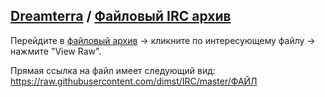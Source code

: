 ## [Dreamterra](https://dim.st/dreamterra) / [Файловый IRC архив](https://github.com/dimst/IRC)
Перейдите в [файловый архив](https://github.com/dimst/IRC) → кликните по интересующему файлу → нажмите "View Raw".

Прямая ссылка на файл имеет следующий вид: https://raw.githubusercontent.com/dimst/IRC/master/ФАЙЛ


